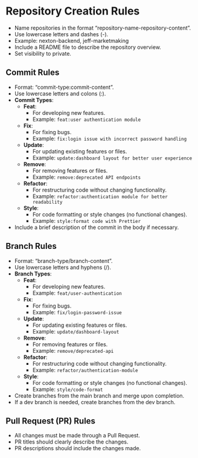 # Repository Creation Rules

- Name repositories in the format “repository-name-repository-content”.
- Use lowercase letters and dashes (-).
- Example: nexton-backend, jeff-marketmaking
- Include a README file to describe the repository overview.
- Set visibility to private.

## Commit Rules

- Format: “commit-type:commit-content”.
- Use lowercase letters and colons (:).
- **Commit Types**:
    - **Feat**:
        - For developing new features.
        - Example: `feat:user authentication module`
    - **Fix**:
        - For fixing bugs.
        - Example: `fix:login issue with incorrect password handling`
    - **Update**:
        - For updating existing features or files.
        - Example: `update:dashboard layout for better user experience`
    - **Remove**:
        - For removing features or files.
        - Example: `remove:deprecated API endpoints`
    - **Refactor**:
        - For restructuring code without changing functionality.
        - Example: `refactor:authentication module for better readability`
    - **Style**:
        - For code formatting or style changes (no functional changes).
        - Example: `style:format code with Prettier`
- Include a brief description of the commit in the body if necessary.

## Branch Rules

- Format: “branch-type/branch-content”.
- Use lowercase letters and hyphens (/).
- **Branch Types**:
    - **Feat**:
        - For developing new features.
        - Example: `feat/user-authentication`
    - **Fix**:
        - For fixing bugs.
        - Example: `fix/login-password-issue`
    - **Update**:
        - For updating existing features or files.
        - Example: `update/dashboard-layout`
    - **Remove**:
        - For removing features or files.
        - Example: `remove/deprecated-api`
    - **Refactor**:
        - For restructuring code without changing functionality.
        - Example: `refactor/authentication-module`
    - **Style**:
        - For code formatting or style changes (no functional changes).
        - Example: `style/code-format`
- Create branches from the main branch and merge upon completion.
- If a dev branch is needed, create branches from the dev branch.

## Pull Request (PR) Rules

- All changes must be made through a Pull Request.
- PR titles should clearly describe the changes.
- PR descriptions should include the changes made.
